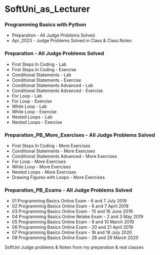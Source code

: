 # SoftUni_as_Lecturer

### Programming Basics with Python

- Preparation - All Judge Problems Solved
- Apr_2023 - Judge Problems Solved in Class & Class Notes

### Preparation - All Judge Problems Solved

- First Steps In Coding - Lab
- First Steps In Coding - Exercise
- Conditional Statements - Lab
- Conditional Statements - Exercise
- Conditional Statements Advanced - Lab
- Conditional Statements Advanced - Exercise
- For Loop - Lab
- For Loop - Exercise
- While Loop - Lab
- While Loop - Exercise
- Nested Loops - Lab
- Nested Loops - Exercise


### Preparation_PB_More_Exercises - All Judge Problems Solved

- First Steps In Coding - More Exercises
- Conditional Statements - More Exercises
- Conditional Statements Advanced - More Exercises
- For Loop - More Exercises
- While Loop - More Exercises
- Nested Loops - More Exercises
- Drawing Figures with Loops - More Exercises


### Preparation_PB_Exams - All Judge Problems Solved

- 01 Programming Basics Online Exam - 6 and 7 July 2019
- 02 Programming Basics Online Exam - 6 and 7 April 2019
- 03 Programming Basics Online Exam - 15 and 16 June 2019
- 04 Programming Basics Online Retake Exam - 2 and 3 May 2019	
- 05 Programming Basics Online Exam - 9 and 10 March 2019
- 06 Programming Basics Online Exam - 20 and 21 April 2019
- 07 Programming Basics Online Exam - 18 and 19 July 2020
- 08 Programming Basics Online Exam - 28 and 29 March 2020


SoftUni Judge problems &amp; Notes from my preparation &amp; real classes
